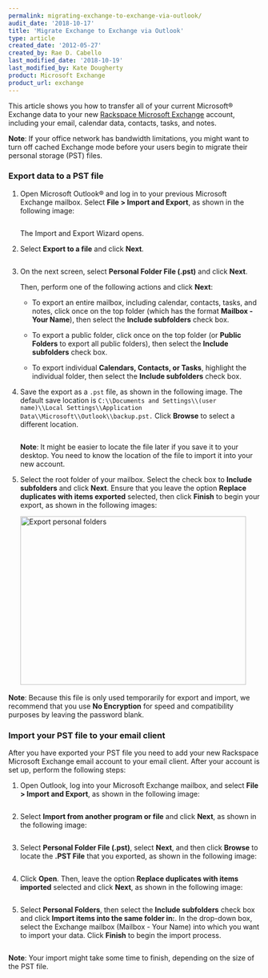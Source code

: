 ```yaml
---
permalink: migrating-exchange-to-exchange-via-outlook/
audit_date: '2018-10-17'
title: 'Migrate Exchange to Exchange via Outlook'
type: article
created_date: '2012-05-27'
created_by: Rae D. Cabello
last_modified_date: '2018-10-19'
last_modified_by: Kate Dougherty
product: Microsoft Exchange
product_url: exchange
---
```


This article shows you how to transfer all of your current
Microsoft&reg; Exchange data to your new [Rackspace Microsoft
Exchange](https://www.rackspace.com/email-hosting/hosted-exchange) account,
including your email, calendar data, contacts, tasks, and notes.

**Note**: If your office network has bandwidth limitations, you might want to
turn off cached Exchange mode before your users begin to migrate their
personal storage (PST) files.

### Export data to a PST file

1. Open Microsoft Outlook&reg; and log in to your
   previous Microsoft Exchange mailbox. Select **File > Import and
   Export**, as shown in the following image:

    <img src="{% asset_path exchange/migrating-exchange-to-exchange-via-outlook/1.png %}" alt="" />

    The Import and Export Wizard opens.

2. Select **Export to a file** and click **Next**.

    <img src="{% asset_path exchange/migrating-exchange-to-exchange-via-outlook/2.png %}" alt="" />

3. On the next screen, select **Personal Folder File (.pst)** and click
   **Next**.

   Then, perform one of the following actions and click **Next**:

   - To export an entire mailbox, including calendar, contacts, tasks,
     and notes, click once on the top folder (which has the format **Mailbox -
     Your Name**), then select the **Include subfolders** check box.

   - To export a public folder, click once on the top folder (or
     **Public Folders** to export all public folders), then select the
     **Include subfolders** check box.

   - To export individual **Calendars, Contacts, or Tasks**, highlight
     the individual folder, then select the **Include subfolders**
     check box.

4. Save the export as a `.pst` file, as shown in the following image. The
   default save location is `C:\\Documents and Settings\\(user name)\\Local
   Settings\\Application Data\\Microsoft\\Outlook\\backup.pst.`
   Click **Browse** to select a different location.

    <img src="{% asset_path exchange/migrating-exchange-to-exchange-via-outlook/3.png %}" alt="" />

    **Note**: It might be easier to locate the file later if you save it to
    your desktop. You need to know the location of the file to import it
    into your new account.

5. Select the root folder of your mailbox.
   Select the check box to **Include subfolders** and click **Next**. Ensure
   that you leave the option **Replace duplicates with items exported** selected, then click **Finish** to begin your export, as shown in the
   following images:

    <img src="{% asset_path exchange/migrating-exchange-to-exchange-via-outlook/ExportPersonalFolders.png %}" alt="Export personal folders" width="451" height="336" />

    <img src="{% asset_path exchange/migrating-exchange-to-exchange-via-outlook/5.png %}" alt="" />

**Note**: Because this file is only used temporarily for export and import, we
recommend that you use **No Encryption** for speed and compatibility purposes by leaving the password blank.

### Import your PST file to your email client

After you have exported your PST file you need to add your new
Rackspace Microsoft Exchange email account to your email client. After
your account is set up, perform the following steps:

1. Open Outlook, log into your
   Microsoft Exchange mailbox, and select **File > Import and Export**, as
   shown in the following image:

    <img src="{% asset_path exchange/migrating-exchange-to-exchange-via-outlook/1.png %}" alt="" />

2. Select **Import from another program or file**
   and click **Next**, as shown in the following image:

    <img src="{% asset_path exchange/migrating-exchange-to-exchange-via-outlook/6.png %}" alt="" />

3. Select **Personal Folder File (.pst)**, select **Next**, and then
   click **Browse** to locate the **.PST File** that you exported, as shown
   in the following image:

    <img src="{% asset_path exchange/migrating-exchange-to-exchange-via-outlook/7.png %}" alt="" />

4. Click **Open**. Then, leave the option **Replace duplicates
   with items imported** selected and click **Next**, as shown in the
   following image:

    <img src="{% asset_path exchange/migrating-exchange-to-exchange-via-outlook/8.png %}" alt="" />

5. Select **Personal Folders**, then select the **Include
   subfolders** check box and click **Import items into the same
   folder in:**. In the drop-down box, select the Exchange mailbox
   (Mailbox - Your Name) into which you want to import your data.
   Click **Finish** to begin the import process.

    <img src="{% asset_path exchange/migrating-exchange-to-exchange-via-outlook/10.png %}" alt="" />

**Note**: Your import might take some time to finish, depending on the size of
the PST file.
